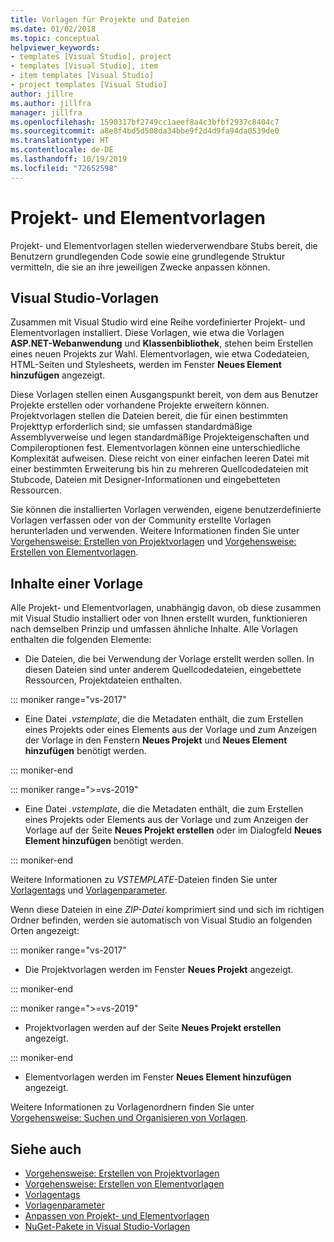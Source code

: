 ```yaml
---
title: Vorlagen für Projekte und Dateien
ms.date: 01/02/2018
ms.topic: conceptual
helpviewer_keywords:
- templates [Visual Studio], project
- templates [Visual Studio], item
- item templates [Visual Studio]
- project templates [Visual Studio]
author: jillre
ms.author: jillfra
manager: jillfra
ms.openlocfilehash: 1590317bf2749cc1aeef8a4c3bfbf2937c8404c7
ms.sourcegitcommit: a8e8f4bd5d508da34bbe9f2d4d9fa94da0539de0
ms.translationtype: HT
ms.contentlocale: de-DE
ms.lasthandoff: 10/19/2019
ms.locfileid: "72652598"
---
```

# <a name="project-and-item-templates"></a>Projekt- und Elementvorlagen

Projekt- und Elementvorlagen stellen wiederverwendbare Stubs bereit, die Benutzern grundlegenden Code sowie eine grundlegende Struktur vermitteln, die sie an ihre jeweiligen Zwecke anpassen können.

## <a name="visual-studio-templates"></a>Visual Studio-Vorlagen

Zusammen mit Visual Studio wird eine Reihe vordefinierter Projekt- und Elementvorlagen installiert. Diese Vorlagen, wie etwa die Vorlagen **ASP.NET-Webanwendung** und **Klassenbibliothek**, stehen beim Erstellen eines neuen Projekts zur Wahl. Elementvorlagen, wie etwa Codedateien, HTML-Seiten und Stylesheets, werden im Fenster **Neues Element hinzufügen** angezeigt.

Diese Vorlagen stellen einen Ausgangspunkt bereit, von dem aus Benutzer Projekte erstellen oder vorhandene Projekte erweitern können. Projektvorlagen stellen die Dateien bereit, die für einen bestimmten Projekttyp erforderlich sind; sie umfassen standardmäßige Assemblyverweise und legen standardmäßige Projekteigenschaften und Compileroptionen fest. Elementvorlagen können eine unterschiedliche Komplexität aufweisen. Diese reicht von einer einfachen leeren Datei mit einer bestimmten Erweiterung bis hin zu mehreren Quellcodedateien mit Stubcode, Dateien mit Designer-Informationen und eingebetteten Ressourcen.

Sie können die installierten Vorlagen verwenden, eigene benutzerdefinierte Vorlagen verfassen oder von der Community erstellte Vorlagen herunterladen und verwenden. Weitere Informationen finden Sie unter [Vorgehensweise: Erstellen von Projektvorlagen](../ide/how-to-create-project-templates.md) und [Vorgehensweise: Erstellen von Elementvorlagen](../ide/how-to-create-item-templates.md).

## <a name="contents-of-a-template"></a>Inhalte einer Vorlage

Alle Projekt- und Elementvorlagen, unabhängig davon, ob diese zusammen mit Visual Studio installiert oder von Ihnen erstellt wurden, funktionieren nach demselben Prinzip und umfassen ähnliche Inhalte. Alle Vorlagen enthalten die folgenden Elemente:

- Die Dateien, die bei Verwendung der Vorlage erstellt werden sollen. In diesen Dateien sind unter anderem Quellcodedateien, eingebettete Ressourcen, Projektdateien enthalten.

::: moniker range="vs-2017"

- Eine Datei *.vstemplate*, die die Metadaten enthält, die zum Erstellen eines Projekts oder eines Elements aus der Vorlage und zum Anzeigen der Vorlage in den Fenstern **Neues Projekt** und **Neues Element hinzufügen** benötigt werden.

::: moniker-end

::: moniker range=">=vs-2019"

- Eine Datei *.vstemplate*, die die Metadaten enthält, die zum Erstellen eines Projekts oder Elements aus der Vorlage und zum Anzeigen der Vorlage auf der Seite **Neues Projekt erstellen** oder im Dialogfeld **Neues Element hinzufügen** benötigt werden.

::: moniker-end

   Weitere Informationen zu *VSTEMPLATE*-Dateien finden Sie unter [Vorlagentags](template-tags.md) und [Vorlagenparameter](../ide/template-parameters.md).

Wenn diese Dateien in eine *ZIP-Datei* komprimiert sind und sich im richtigen Ordner befinden, werden sie automatisch von Visual Studio an folgenden Orten angezeigt:

::: moniker range="vs-2017"

- Die Projektvorlagen werden im Fenster **Neues Projekt** angezeigt.

::: moniker-end

::: moniker range=">=vs-2019"

- Projektvorlagen werden auf der Seite **Neues Projekt erstellen** angezeigt.

::: moniker-end

- Elementvorlagen werden im Fenster **Neues Element hinzufügen** angezeigt.

Weitere Informationen zu Vorlagenordnern finden Sie unter [Vorgehensweise: Suchen und Organisieren von Vorlagen](../ide/how-to-locate-and-organize-project-and-item-templates.md).

## <a name="see-also"></a>Siehe auch

- [Vorgehensweise: Erstellen von Projektvorlagen](../ide/how-to-create-project-templates.md)
- [Vorgehensweise: Erstellen von Elementvorlagen](../ide/how-to-create-item-templates.md)
- [Vorlagentags](template-tags.md)
- [Vorlagenparameter](../ide/template-parameters.md)
- [Anpassen von Projekt- und Elementvorlagen](../ide/customizing-project-and-item-templates.md)
- [NuGet-Pakete in Visual Studio-Vorlagen](/nuget/visual-studio-extensibility/visual-studio-templates)